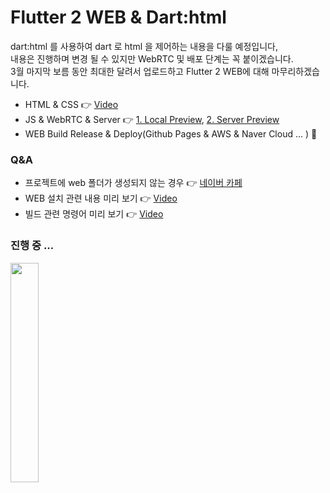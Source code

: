 # Flutter 2 WEB & Dart:html

dart:html 를 사용하여 dart 로 html 을 제어하는 내용을 다룰 예정입니다,
<br />
내용은 진행하며 변경 될 수 있지만 WebRTC 및 배포 단계는 꼭 붙이겠습니다.
<br />
3월 마지막 보름 동안 최대한 달려서 업로드하고 Flutter 2 WEB에 대해 마무리하겠습니다.
<br />
- HTML & CSS 👉 [Video](https://youtu.be/NLg79UiaTbA)
- JS & WebRTC & Server 👉 [1. Local Preview](https://youtu.be/mdRKltF-wnY), [2. Server Preview](https://youtu.be/g-qfEjyoOl8)
- WEB Build Release & Deploy(Github Pages & AWS & Naver Cloud ... ) 👋

### Q&A
- 프로젝트에 web 폴더가 생성되지 않는 경우 👉 [네이버 카페](https://cafe.naver.com/flutterjames/103)
- WEB 설치 관련 내용 미리 보기 👉 [Video](https://youtu.be/ecVj_8xsmkE?list=PLIKnSA4GMR4O9uTZvKLq9UWx3I8biurBr)
- 빌드 관련 명령어 미리 보기 👉 [Video](https://youtu.be/WWSI8abaVYo)

### 진행 중 ...

<img width="30%" src="https://user-images.githubusercontent.com/56661529/111205359-81c68c80-860a-11eb-8bbe-bf544885f475.png" />
